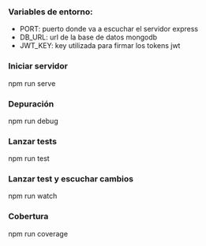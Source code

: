### Variables de entorno: 
* PORT: puerto donde va a escuchar el servidor express 
* DB_URL: url de la base de datos mongodb 
* JWT_KEY: key utilizada para firmar los tokens jwt

### Iniciar servidor
npm run serve

### Depuración
npm run debug

### Lanzar tests
npm run test

### Lanzar test y escuchar cambios
npm run watch

### Cobertura
npm run coverage
